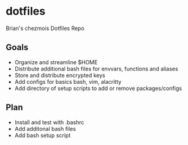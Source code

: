 # dotfiles
Brian's chezmois Dotfiles Repo

## Goals
- Organize and streamline $HOME
- Distribute additional bash files for envvars, functions and aliases
- Store and distribute encrypted keys
- Add configs for basics bash, vim, alacritty
- Add directory of setup scripts to add or remove packages/configs

## Plan
- Install and test with .bashrc
- Add additonal bash files
- Add bash setup script

